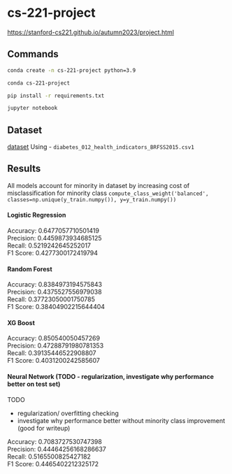 # cs-221-project

https://stanford-cs221.github.io/autumn2023/project.html

## Commands

```bash
conda create -n cs-221-project python=3.9

conda cs-221-project

pip install -r requirements.txt

jupyter notebook
```

## Dataset

[dataset](https://www.kaggle.com/datasets/alexteboul/diabetes-health-indicators-dataset)
Using - `diabetes_012_health_indicators_BRFSS2015.csv1`

## Results

All models account for minority in dataset by increasing cost of misclassification for minority class `compute_class_weight('balanced', classes=np.unique(y_train.numpy()), y=y_train.numpy())`

#### Logistic Regression

Accuracy: 0.6477057710501419 \
Precision: 0.4459873934685125 \
Recall: 0.5219242645252017 \
F1 Score: 0.4277300172419794

#### Random Forest

Accuracy: 0.8384973194575843 \
Precision: 0.4375527556979038 \
Recall: 0.37723050001750785 \
F1 Score: 0.38404902215644404

#### XG Boost

Accuracy: 0.850540050457269 \
Precision: 0.47288791980781353 \
Recall: 0.39135446522908807 \
F1 Score: 0.4031200242585607

#### Neural Network (TODO - regularization, investigate why performance better on test set)

TODO

- regularization/ overfitting checking
- investigate why performance better without minority class improvement (good for writeup)

Accuracy: 0.7083727530747398 \
Precision: 0.44464256168286637 \
Recall: 0.5165500825427182 \
F1 Score: 0.4465402212325172
